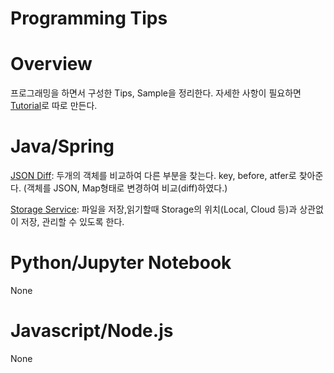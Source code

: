 Programming Tips
================

# Overview
프로그래밍을 하면서 구성한 Tips, Sample을 정리한다. 자세한 사항이 필요하면 [Tutorial](https://ahnchan.github.io)로 따로 만든다. 


# Java/Spring
[JSON Diff](./tree/main/jdondiff-java): 두개의 객체를 비교하여 다른 부분을 찾는다. key, before, atfer로 찾아준다. (객체를 JSON, Map형태로 변경하여 비교(diff)하였다.)

[Storage Service](./tree/main/springService-spring): 파일을 저장,읽기할때 Storage의 위치(Local, Cloud 등)과 상관없이 저장, 관리할 수 있도록 한다.


# Python/Jupyter Notebook
None


# Javascript/Node.js
None

